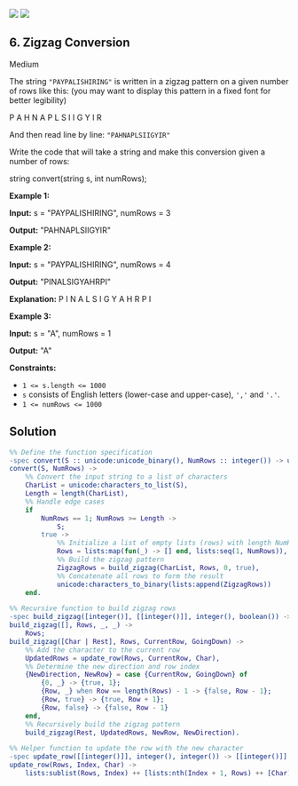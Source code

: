 [![](https://img.shields.io/github/stars/javadev/LeetCode-in-All?label=Stars&style=flat-square)](https://github.com/javadev/LeetCode-in-All)
[![](https://img.shields.io/github/forks/javadev/LeetCode-in-All?label=Fork%20me%20on%20GitHub%20&style=flat-square)](https://github.com/javadev/LeetCode-in-All/fork)

## 6\. Zigzag Conversion

Medium

The string `"PAYPALISHIRING"` is written in a zigzag pattern on a given number of rows like this: (you may want to display this pattern in a fixed font for better legibility)

P A H N A P L S I I G Y I R 

And then read line by line: `"PAHNAPLSIIGYIR"`

Write the code that will take a string and make this conversion given a number of rows:

string convert(string s, int numRows); 

**Example 1:**

**Input:** s = "PAYPALISHIRING", numRows = 3

**Output:** "PAHNAPLSIIGYIR" 

**Example 2:**

**Input:** s = "PAYPALISHIRING", numRows = 4

**Output:** "PINALSIGYAHRPI"

**Explanation:** P I N A L S I G Y A H R P I 

**Example 3:**

**Input:** s = "A", numRows = 1

**Output:** "A" 

**Constraints:**

*   `1 <= s.length <= 1000`
*   `s` consists of English letters (lower-case and upper-case), `','` and `'.'`.
*   `1 <= numRows <= 1000`

## Solution

```erlang
%% Define the function specification
-spec convert(S :: unicode:unicode_binary(), NumRows :: integer()) -> unicode:unicode_binary().
convert(S, NumRows) ->
    %% Convert the input string to a list of characters
    CharList = unicode:characters_to_list(S),
    Length = length(CharList),
    %% Handle edge cases
    if
        NumRows == 1; NumRows >= Length ->
            S;
        true ->
            %% Initialize a list of empty lists (rows) with length NumRows
            Rows = lists:map(fun(_) -> [] end, lists:seq(1, NumRows)),
            %% Build the zigzag pattern
            ZigzagRows = build_zigzag(CharList, Rows, 0, true),
            %% Concatenate all rows to form the result
            unicode:characters_to_binary(lists:append(ZigzagRows))
    end.

%% Recursive function to build zigzag rows
-spec build_zigzag([integer()], [[integer()]], integer(), boolean()) -> [[integer()]].
build_zigzag([], Rows, _, _) ->
    Rows;
build_zigzag([Char | Rest], Rows, CurrentRow, GoingDown) ->
    %% Add the character to the current row
    UpdatedRows = update_row(Rows, CurrentRow, Char),
    %% Determine the new direction and row index
    {NewDirection, NewRow} = case {CurrentRow, GoingDown} of
        {0, _} -> {true, 1};
        {Row, _} when Row == length(Rows) - 1 -> {false, Row - 1};
        {Row, true} -> {true, Row + 1};
        {Row, false} -> {false, Row - 1}
    end,
    %% Recursively build the zigzag pattern
    build_zigzag(Rest, UpdatedRows, NewRow, NewDirection).

%% Helper function to update the row with the new character
-spec update_row([[integer()]], integer(), integer()) -> [[integer()]].
update_row(Rows, Index, Char) ->
    lists:sublist(Rows, Index) ++ [lists:nth(Index + 1, Rows) ++ [Char]] ++ lists:nthtail(Index + 1, Rows).
```